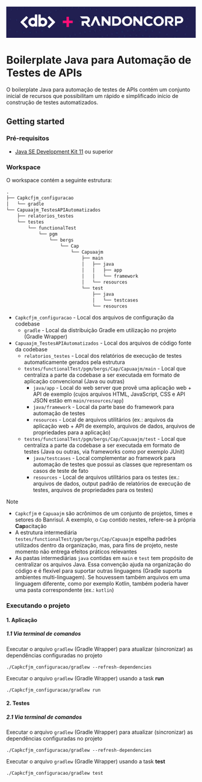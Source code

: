 ![Logo](logo.png)

# Boilerplate Java para Automação de Testes de APIs

O boilerplate Java para automação de testes de APIs contém um conjunto inicial de recursos que possibilitam um rápido e simplificado início de construção de testes automatizados. <!-- TODO: SOM [...] utilizando a proposta "Banrisul" do modelo [ServiceObject](https://www.linkedin.com/pulse/service-object-model-itay-melamed). -->

## Getting started

### Pré-requisitos

- [Java SE Development Kit 11](https://www.oracle.com/br/java/technologies/downloads/#java11) ou superior

### Workspace

O workspace contém a seguinte estrutura:

```shell
.
├── Capkcfjm_configuracao
│   └── gradle
└── Capuaajm_TestesAPIAutomatizados
    ├── relatorios_testes
    └── testes
        └── functionalTest
            └── pgm
                └── bergs
                    └── Cap
                        └── Capuaajm
                            ├── main
                            │   ├── java
                            │   │   ├── app
                            │   │   └── framework
                            │   └── resources
                            └── test
                                ├── java
                                │   └── testcases
                                └── resources
```
<!-- TODO: SOM [...] 
    └── test
        ├── java
        │   ├── services
        │   └── testcases
        └── resources
[...] -->

- `Capkcfjm_configuracao` - Local dos arquivos de configuração da codebase
  - `gradle` - Local da distribuição Gradle em utilização no projeto (Gradle Wrapper)
- `Capuaajm_TestesAPIAutomatizados` - Local dos arquivos de código fonte da codebase
  - `relatorios_testes` - Local dos relatórios de execução de testes automaticamente gerados pela estrutura
  - `testes/functionalTest/pgm/bergs/Cap/Capuaajm/main` - Local que centraliza a parte da codebase a ser executada em formato de aplicação convencional (Java ou outras)
    - `java/app` - Local do web server que provê uma aplicação web + API de exemplo (cujos arquivos HTML, JavaScript, CSS e API JSON estão em `main/resources/app`)
    - `java/framework` - Local da parte base do framework para automação de testes
    - `resources` - Local de arquivos utilitários (ex.: arquivos da aplicação web + API de exemplo, arquivos de dados, arquivos de propriedades para a aplicação)
  - `testes/functionalTest/pgm/bergs/Cap/Capuaajm/test` - Local que centraliza a parte da codebase a ser executada em formato de testes (Java ou outras, via frameworks como por exemplo JUnit)
    <!-- TODO: SOM 
    - `java/services` - Local complementar ao framework para automação de testes que possui as classes que representam os serviços das APIs alvo (ex.: aplicação provida pelo web server em `main/java/app`)
    [...] -->
    - `java/testcases` - Local complementar ao framework para automação de testes que possui as classes que representam os casos de teste de fato <!-- TODO: SOM [...], executados através do uso de `test/java/services` -->
    - `resources` - Local de arquivos utilitários para os testes (ex.: arquivos de dados, output padrão de relatórios de execução de testes, arquivos de propriedades para os testes)

> [!NOTE]
> * `Capkcfjm` e `Capuaajm` são acrônimos de um conjunto de projetos, times e setores do Banrisul. A exemplo, o `Cap` contido nestes, refere-se à própria **Cap**acitação
> * A estrutura intermediária `testes/functionalTest/pgm/bergs/Cap/Capuaajm` espelha padrões utilizados dentro da organização, mas, para fins de projeto, neste momento não entrega efeitos práticos relevantes
> * As pastas intermediárias `java` contidas em `main` e `test` tem propósito de centralizar os arquivos Java. Essa convenção ajuda na organização do código e é flexível para suportar outras linguagens (Gradle suporta ambientes multi-linguagem). Se houvessem também arquivos em uma linguagem diferente, como por exemplo Kotlin, também poderia haver uma pasta correspondente (ex.: `kotlin`)

### Executando o projeto

#### 1. Aplicação

##### 1.1 Via terminal de comandos

Executar o arquivo `gradlew` (Gradle Wrapper) para atualizar (sincronizar) as dependências configuradas no projeto
```shell
./Capkcfjm_configuracao/gradlew --refresh-dependencies
```

Executar o arquivo `gradlew` (Gradle Wrapper) usando a task **run** 
```shell
./Capkcfjm_configuracao/gradlew run
```

#### 2. Testes

##### 2.1 Via terminal de comandos

Executar o arquivo `gradlew` (Gradle Wrapper) para atualizar (sincronizar) as dependências configuradas no projeto
```shell
./Capkcfjm_configuracao/gradlew --refresh-dependencies
```

Executar o arquivo `gradlew` (Gradle Wrapper) usando a task **test** 
```shell
./Capkcfjm_configuracao/gradlew test
```
